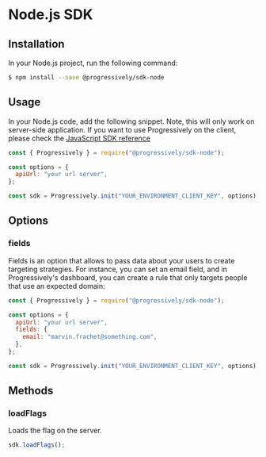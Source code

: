 # Node.js SDK

## Installation

In your Node.js project, run the following command:

```bash
$ npm install --save @progressively/sdk-node
```

## Usage

In your Node.js code, add the following snippet. Note, this will only work on server-side application. If you want to use Progressively on the client, please check the [JavaScript SDK reference](https://github.com/progressively-crew/progressively/wiki/JavaScript)

```javascript
const { Progressively } = require("@progressively/sdk-node");

const options = {
  apiUrl: "your url server",
};

const sdk = Progressively.init("YOUR_ENVIRONMENT_CLIENT_KEY", options);
```

## Options

### fields

Fields is an option that allows to pass data about your users to create targeting strategies. For instance, you can set an email field, and in Progressively's dashboard, you can create a rule that only targets people that use an expected domain:

```javascript
const { Progressively } = require("@progressively/sdk-node");

const options = {
  apiUrl: "your url server",
  fields: {
    email: "marvin.frachet@something.com",
  },
};

const sdk = Progressively.init("YOUR_ENVIRONMENT_CLIENT_KEY", options);
```

## Methods

### loadFlags

Loads the flag on the server.

```javascript
sdk.loadFlags();
```
